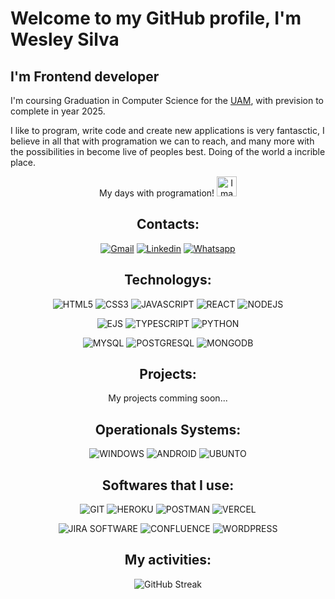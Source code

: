 #  Welcome to my GitHub profile, I'm Wesley Silva

##  I'm Frontend developer

I'm coursing Graduation in Computer Science for the [UAM](https://portal.anhembi.br/ 'Go to Website'), with prevision to complete in year 2025.

I like to program, write code and create new applications is very fantasctic, I believe in all that with programation we can to reach, and many more with the possibilities in become live of peoples best. Doing of the world a incrible place.
<center> My days with programation! <img src="https://raw.githubusercontent.com/TheDudeThatCode/TheDudeThatCode/master/Assets/Earth.gif" alt="Image not found" width="32">

## Contacts: 

[![Gmail](https://img.shields.io/badge/-Gmail-ff0000?style=for-the-badge&labelColor=ff0000&logo=gmail&logoColor=white)](mailto:wesleysilv23@gmail.com 'Go to Gmail')
[![Linkedin](https://img.shields.io/badge/-Linkedin-0e76a8?style=for-the-badge&labelColor=0e76a8&logo=linkedin&logoColor=white)](https://linkedin.com/in/wesleysilv 'Go to LinkedIn')
[![Whatsapp](https://img.shields.io/badge/-Whatsapp-25D366?style=for-the-badge&labelColor=25D366&logo=whatsapp&logoColor=white)](https://api.whatsapp.com/send?phone=+5534992540828&text=Olá%20Wesley,%20estou%20entrando%20em%20contato%20com%20você%20para%20saber%20sobre%20o%20seu%20trabalho%20como%20Desenvolvedor 'Go to Whatsapp')

## Technologys:

![HTML5](https://img.shields.io/badge/HTML5-E34F26?style=for-the-badge&logo=html5&logoColor=white)
![CSS3](https://img.shields.io/badge/CSS3-1572B6?style=for-the-badge&logo=css3&logoColor=white)
![JAVASCRIPT](https://img.shields.io/badge/JavaScript-F7DF1E?style=for-the-badge&logo=javascript&logoColor=black)
![REACT](https://img.shields.io/badge/React-61DAFB?style=for-the-badge&logo=react&logoColor=000)
![NODEJS](https://img.shields.io/badge/Node_Js-43853d?style=for-the-badge&logo=node.js&logoColor=white)

![EJS](https://img.shields.io/badge/Ejs-B4CA65?style=for-the-badge&logo=ejs&logoColor=000)
![TYPESCRIPT](https://img.shields.io/badge/TypeScript-1572B6?style=for-the-badge&logo=typescript&logoColor=white)
![PYTHON](https://img.shields.io/badge/Python-1572B6?style=for-the-badge&logo=Python&logoColor=white)

![MYSQL](https://img.shields.io/badge/MySQL-005C84?style=for-the-badge&logo=mysql&logoColor=white)
![POSTGRESQL](https://img.shields.io/badge/PostgreSQL-4169E1?logo=postgresql&logoColor=fff&style=for-the-badge)
![MONGODB](https://img.shields.io/badge/MongoDB-47A248?logo=mongodb&logoColor=fff&style=for-the-badge)

## Projects:

My projects comming soon...

## Operationals Systems: 

![WINDOWS](https://img.shields.io/badge/Windows-0078D6?style=for-the-badge&logo=windows&logoColor=white)
![ANDROID](https://img.shields.io/badge/Android-3DDC84?style=for-the-badge&logo=android&logoColor=white)
![UBUNTO](https://img.shields.io/badge/Ubuntu-E95420?style=for-the-badge&logo=ubuntu&logoColor=white)

## Softwares that I use: 

![GIT](https://img.shields.io/badge/GIT-E44C30?style=for-the-badge&logo=git&logoColor=white)
![HEROKU](https://img.shields.io/badge/Heroku-3d06a5?logo=heroku&logoColor=fff&style=for-the-badge)
![POSTMAN](https://img.shields.io/badge/PostMan-E34F26?logo=postman&logoColor=fff&style=for-the-badge)
![VERCEL](https://img.shields.io/badge/Vercel-000000?style=for-the-badge&logo=vercel&logoColor=fff)


![JIRA SOFTWARE](https://img.shields.io/badge/Jira_software-0052CC?style=for-the-badge&logo=JiraSoftware&logoColor=white)
![CONFLUENCE](https://img.shields.io/badge/Confluence-172B4D?style=for-the-badge&logo=Confluence&logoColor=white)
![WORDPRESS](https://img.shields.io/badge/WordPress-21749B?style=for-the-badge&logo=WordPress&logoColor=white)


## My activities: 

![GitHub Streak](http://github-readme-streak-stats.herokuapp.com?user=wesley-silv&theme=elegant&hide_border=true&background=1E538F)






